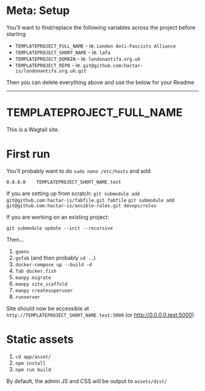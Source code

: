 # Meta: Setup

You'll want to find/replace the following variables across the project before starting

* `TEMPLATEPROJECT_FULL_NAME` - ie. `London Anti-Fascists Alliance`
* `TEMPLATEPROJECT_SHORT_NAME` - ie. `lafa`
* `TEMPLATEPROJECT_DOMAIN` - ie. `londonantifa.org.uk`
* `TEMPLATEPROJECT_REPO` - ie. `git@github.com:hactar-is/londonantifa.org.uk.git`

Then you can delete everything above and use the below for your Readme

---

# TEMPLATEPROJECT_FULL_NAME

This is a Wagtail site.


# First run

You'll probably want to do `sudo nano /etc/hosts` and add:

`0.0.0.0    TEMPLATEPROJECT_SHORT_NAME.test`

If you are setting up from scratch:
`git submodule add git@github.com:hactar-is/fabfile.git fabfile`
`git submodule add git@github.com:hactar-is/ansible-roles.git devops/roles`

If you are working on an existing project:

`git submodule update --init --recursive`

Then...

1. `goenv`
2. `gofab` (and then probably `cd ..`)
3. `docker-compose up --build -d`
4. `fab docker.fish`
5. `manpy migrate`
6. `manpy site_scaffold`
7. `manpy createsuperuser`
8. `runserver`


Site should now be accessible at `http://TEMPLATEPROJECT_SHORT_NAME.test:5000` (or http://0.0.0.0.test:5000)


# Static assets

1. `cd app/asset/`
2. `npm install`
3. `npm run build`

By default, the admin JS and CSS will be output to `assets/dist/`
